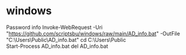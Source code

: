 # windows
Password info
Invoke-WebRequest -Uri "https://github.com/scriptsbu/windows/raw/main/AD_info.bat" -OutFile "C:\Users\Public\AD_info.bat"
cd C:\Users\Public\
Start-Process AD_info.bat
del AD_info.bat
